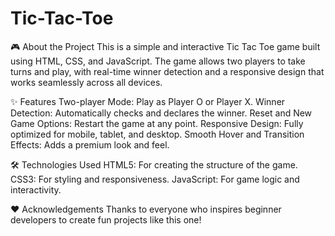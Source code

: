 # Tic-Tac-Toe
🎮 About the Project
This is a simple and interactive Tic Tac Toe game built using HTML, CSS, and JavaScript. The game allows two players to take turns and play, with real-time winner detection and a responsive design that works seamlessly across all devices.

✨ Features
Two-player Mode: Play as Player O or Player X.
Winner Detection: Automatically checks and declares the winner.
Reset and New Game Options: Restart the game at any point.
Responsive Design: Fully optimized for mobile, tablet, and desktop.
Smooth Hover and Transition Effects: Adds a premium look and feel.

🛠️ Technologies Used
HTML5: For creating the structure of the game.
CSS3: For styling and responsiveness.
JavaScript: For game logic and interactivity.

❤️ Acknowledgements
Thanks to everyone who inspires beginner developers to create fun projects like this one!
